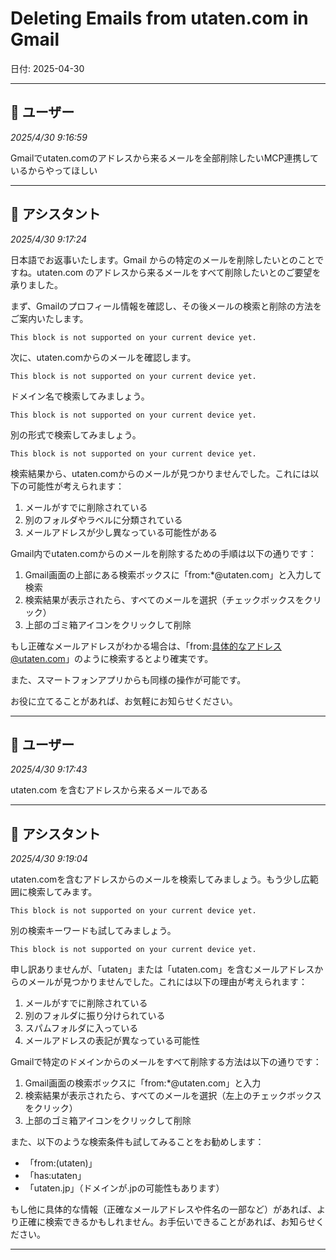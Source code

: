 # Deleting Emails from utaten.com in Gmail

日付: 2025-04-30

---

## 👤 ユーザー
*2025/4/30 9:16:59*

Gmailでutaten.comのアドレスから来るメールを全部削除したいMCP連携しているからやってほしい

---

## 🤖 アシスタント
*2025/4/30 9:17:24*

日本語でお返事いたします。Gmail からの特定のメールを削除したいとのことですね。utaten.com のアドレスから来るメールをすべて削除したいとのご要望を承りました。

まず、Gmailのプロフィール情報を確認し、その後メールの検索と削除の方法をご案内いたします。
```
This block is not supported on your current device yet.
```



次に、utaten.comからのメールを確認します。
```
This block is not supported on your current device yet.
```



ドメイン名で検索してみましょう。
```
This block is not supported on your current device yet.
```



別の形式で検索してみましょう。
```
This block is not supported on your current device yet.
```



検索結果から、utaten.comからのメールが見つかりませんでした。これには以下の可能性が考えられます：

1. メールがすでに削除されている
2. 別のフォルダやラベルに分類されている
3. メールアドレスが少し異なっている可能性がある

Gmail内でutaten.comからのメールを削除するための手順は以下の通りです：

1. Gmail画面の上部にある検索ボックスに「from:*@utaten.com」と入力して検索
2. 検索結果が表示されたら、すべてのメールを選択（チェックボックスをクリック）
3. 上部のゴミ箱アイコンをクリックして削除

もし正確なメールアドレスがわかる場合は、「from:具体的なアドレス@utaten.com」のように検索するとより確実です。

また、スマートフォンアプリからも同様の操作が可能です。

お役に立てることがあれば、お気軽にお知らせください。

---

## 👤 ユーザー
*2025/4/30 9:17:43*

utaten.com を含むアドレスから来るメールである

---

## 🤖 アシスタント
*2025/4/30 9:19:04*

utaten.comを含むアドレスからのメールを検索してみましょう。もう少し広範囲に検索してみます。
```
This block is not supported on your current device yet.
```



別の検索キーワードも試してみましょう。
```
This block is not supported on your current device yet.
```



申し訳ありませんが、「utaten」または「utaten.com」を含むメールアドレスからのメールが見つかりませんでした。これには以下の理由が考えられます：

1. メールがすでに削除されている
2. 別のフォルダに振り分けられている
3. スパムフォルダに入っている
4. メールアドレスの表記が異なっている可能性

Gmailで特定のドメインからのメールをすべて削除する方法は以下の通りです：

1. Gmail画面の検索ボックスに「from:*@utaten.com」と入力
2. 検索結果が表示されたら、すべてのメールを選択（左上のチェックボックスをクリック）
3. 上部のゴミ箱アイコンをクリックして削除

また、以下のような検索条件も試してみることをお勧めします：
- 「from:(utaten)」 
- 「has:utaten」
- 「utaten.jp」（ドメインが.jpの可能性もあります）

もし他に具体的な情報（正確なメールアドレスや件名の一部など）があれば、より正確に検索できるかもしれません。お手伝いできることがあれば、お知らせください。

---
